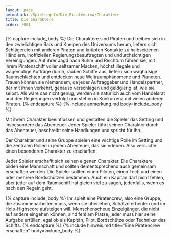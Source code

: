 ```yaml
---
layout: page
permalink: /Spielregeln/Die_Piratencrew/Charaktere
title: Die Charaktere
order: /001
---
```




{% capture include_body %}
Die Charaktere sind Piraten und treiben sich in den zwielichtigen Bars und Kneipen des Universums herum, liefern sich Schlägereien mit anderen Piraten und knüpfen Kontakte zu halbseidenen Händlern, inoffiziellen Regierungsbeauftragten und undurchsichtigen Vereinigungen. Auf ihrer Jagd nach Ruhm und Reichtum führen sie, mit ihrem Piratenschiff voller seltsamer Macken, höchst illegale und wagemutige Aufträge durch, rauben Schiffe aus, liefern sich waghalsige Raumschlachten und entdecken neue Weltraumphänomene und Planeten. Trauen können sie niemandem, da jeder Auftraggeber und Handelspartner, der mit ihnen verkehrt, genauso verschlagen und geldgierig ist, wie sie selbst. Als wäre das nicht genug, werden sie natürlich auch vom Handelsrat und den Regierungen verfolgt und stehen in Konkurrenz mit vielen anderen Piraten.
{% endcapture %}
{% include anmerkung.md body=include_body %}

Mit ihrem Charakter beeinflussen und gestalten die Spieler das Setting und insbesondere das Abenteuer. Jeder Spieler führt seinen Charakter durch das Abenteuer, beschreibt seine Handlungen und spricht für ihn.

Der Charakter und seine Gruppe spielen eine wichtige Rolle im Setting und die zentralen Rollen in jedem Abenteuer, das sie erleben. Also versuche einen besonderen Charakter zu erschaffen.

Jeder Spieler erschafft sich seinen eigenen Charakter. Die Charaktere bilden eine Mannschaft und sollten dementsprechend auch gemeinsam erschaffen werden. Die Spieler sollten einen Piloten, einen Tech und einen oder mehrere Bordschützen bestimmen. Auch ein Kapitän darf nicht fehlen, aber jeder auf dem Raumschiff hat gleich viel zu sagen, jedenfalls, wenn es nach den Regeln geht.

{% capture include_body %}
Ihr spielt eine Piratencrew, also eine Gruppe, die zusammenarbeiten muss, wenn sie überleben, Schätze erbeuten und im Holo-Highscore aufsteigen will. Menschenscheue Einzelgänger, die nicht auf andere eingehen können, sind fehl am Platze, jeder muss hier seine Aufgabe erfüllen, egal ob als Kapitän, Pilot, Bordschütze oder Techniker des Schiffs.
{% endcapture %}
{% include hinweis.md title="Eine Piratencrew erschaffen" body=include_body %}
